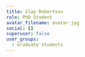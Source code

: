 ```yaml
---
title: Clay Robertson
role: PhD Student
avatar_filename: avatar.jpg
social: []
superuser: false
user_groups:
  - Graduate Students
---
```


